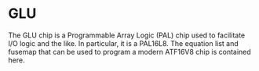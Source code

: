 # GLU

The GLU chip is a Programmable Array Logic (PAL) chip used to
facilitate I/O logic and the like.  In particular, it is a PAL16L8.
The equation list and fusemap that can be used to program a modern
ATF16V8 chip is contained here.
